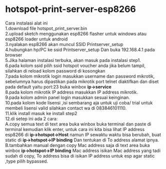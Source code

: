 # hotspot-print-server-esp8266
Cara instalasi alat ini</br>
1.download file hotspot_print_server.bin</br>
2.upload sketch menggunakan esp8266 flasher untuk windows atau esp8266 loader untuk android</br> 
3.nyalakan esp8266 akan muncul SSID Printserver_setup</br>
4.hubungkan hp/PC ke ssid Printserver_setup Dan buka 192.168.4.1 pada browser</br>
5.Jika halaman instalasi terbuka, akan masuk pada instalasi step1.</br>
6.pada kolom ssid pilih ssid hotspot voucher anda jika belum tampil, silahkan di reload kolom password di kosongkan</br> 
7.pada kolom mikrotik login masukkan username dan password mikrotik, sebelumnya harus dipastikan pada mikrotik port telnet diaktifkan dan diset pada default yaitu port:23 buka winbox <b>ip->service</b></br>
8.pada kolom mikrotik IP address masukkan IP address mikrotik.</br>
9.pada kolom admin panel login masukkan sesuai keinginan.</br>
10.pada kolom kode lisensi ,isi sembarang aja untuk uji coba/ trial untuk membeli lisensi valid silahkan contact wa di 083846101110. </br>
11.klik install masuk ke install step2</br>
12.di setep ini ada 2 cara:</br>
A.copy semua text di text area buka winbox buka terminal dan paste di terminal kemudian klik enter, untuk cara ini kita bisa lihat IP address esp8266 di <b>ip->hotspot->Host</b> namun IP sewaktu waktu bisa berubah, buat static di <b>ip->hotspot->IP binding</b> Dan tentukan di To address alamat ipnya.</br>
B.tambahkan manual dengan copy Mac address saja di text area buka winbox <b>ip->hotspot->IP binding</b> Mac address isikan Mac address yang tadi sudah di copy, To address bisa di isikan IP address untuk esp agar static ,type pilih bypassed.

